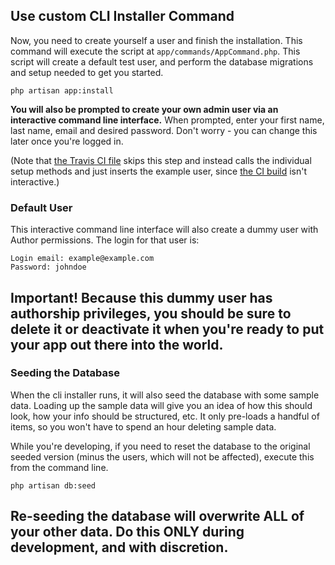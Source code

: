 ## Use custom CLI Installer Command

Now, you need to create yourself a user and finish the installation. This command will execute the script at `app/commands/AppCommand.php`. This script will create a default test user, and perform the database migrations and setup needed to get you started.

	php artisan app:install

__You will also be prompted to create your own admin user via an interactive command line interface.__ When prompted, enter your first name, last name, email and desired password. Don't worry - you can change this later once you're logged in.

(Note that [the Travis CI file](https://github.com/snipe/laravel4-starter/blob/master/.travis.yml) skips this step and instead calls the individual setup methods and just inserts the example user, since [the CI build](https://travis-ci.org/snipe/laravel4-starter.svg?branch=master) isn't interactive.)

### Default User
This interactive command line interface will also create a dummy user with Author permissions. The login for that user is:

	Login email: example@example.com
	Password: johndoe

## Important! Because this dummy user has authorship privileges, you should be sure to delete it or deactivate it when you're ready to put your app out there into the world.

### Seeding the Database
When the cli installer runs, it will also seed the database with some sample data. Loading up the sample data will give you an idea of how this should look, how your info should be structured, etc. It only pre-loads a handful of items, so you won't have to spend an hour deleting sample data.

While you're developing, if you need to reset the database to the original seeded version (minus the users, which will not be affected), execute this from the command line.

	php artisan db:seed

## Re-seeding the database will overwrite ALL of your other data. Do this ONLY during development, and with discretion.